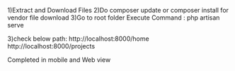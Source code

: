 1)Extract and Download Files
2)Do composer update or composer install for vendor file download
3)Go to root folder 
 Execute Command : php artisan serve

 3)check below path:
 http://localhost:8000/home
 http://localhost:8000/projects

 Completed in mobile and Web view
